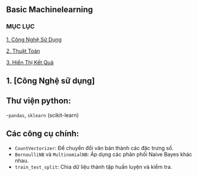 ## Basic Machinelearning 
### MỤC LỤC 

[1. Công Nghệ Sử Dụng](#CongNgheSuDung)

[2. Thuật Toán](#ThuatToan)

[3. Hiển Thị Kết Quả](#hienthiketqua)

<a name ="CongNgheSuDung"></a>
## 1. [Công Nghệ sữ dụng]

## Thư viện python: 
-`pandas`, `sklearn` (scikit-learn)

## Các công cụ chính:
- `CountVectorizer`: Để chuyển đổi văn bản thành các đặc trưng số.
-  `BernoulliNB` và `MultinomialNB`: Áp dụng các phân phối Naive Bayes khác nhau.
-  `train_test_split`: Chia dữ liệu thành tập huấn luyện và kiểm tra.

